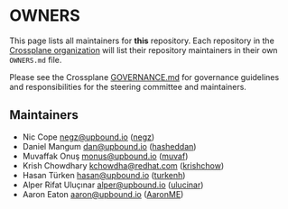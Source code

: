 # OWNERS

This page lists all maintainers for **this** repository. Each repository in the [Crossplane
organization](https://github.com/crossplane/) will list their repository maintainers in their own
`OWNERS.md` file.

Please see the Crossplane
[GOVERNANCE.md](https://github.com/crossplane/crossplane/blob/master/GOVERNANCE.md) for governance
guidelines and responsibilities for the steering committee and maintainers.

## Maintainers

* Nic Cope <negz@upbound.io> ([negz](https://github.com/negz))
* Daniel Mangum <dan@upbound.io> ([hasheddan](https://github.com/hasheddan))
* Muvaffak Onuş <monus@upbound.io> ([muvaf](https://github.com/muvaf))
* Krish Chowdhary <kchowdha@redhat.com> ([krishchow](https://github.com/krishchow))
* Hasan Türken <hasan@upbound.io> ([turkenh](https://github.com/turkenh))
* Alper Rifat Uluçınar <alper@upbound.io> ([ulucinar](https://github.com/ulucinar))
* Aaron Eaton <aaron@upbound.io>  ([AaronME](https://github.com/AaronME))
